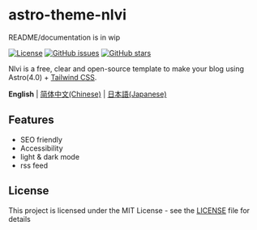 # astro-theme-nlvi

README/documentation is in wip

[![License](https://img.shields.io/badge/license-MIT-blue.svg)](LICENSE)
[![GitHub issues](https://img.shields.io/github/issues/colmugx/cheatshooter)](https://github.com/colmugx/cheatshooter/issues)
[![GitHub stars](https://img.shields.io/github/stars/colmugx/cheatshooter)](https://github.com/colmugx/cheatshooter/stargazers)

Nlvi is a free, clear and open-source template to make your blog using Astro(4.0) + [Tailwind CSS](https://tailwindcss.com/).

**English** | [简体中文(Chinese)](README-zh.md) | [日本語(Japanese)](README-ja.md)

## Features
- SEO friendly
- Accessibility
- light & dark mode
- rss feed

## License
This project is licensed under the MIT License - see the [LICENSE](./LICENSE) file for details